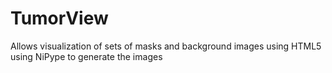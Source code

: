 TumorView
=========

Allows visualization of sets of masks and background images using HTML5 using NiPype to generate the images
